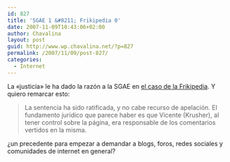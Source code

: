 ```yaml
---
id: 827
title: 'SGAE 1 &#8211; Frikipedia 0'
date: 2007-11-09T10:43:06+02:00
author: Chavalina
layout: post
guid: http://www.wp.chavalina.net/?p=827
permalink: /2007/11/09/post-827/
categories:
  - Internet
---
```

La «justicia» le ha dado la razón a la SGAE en <a href="http://blog.frikipedia.es/2007/11/08/legisdynamics/" target="_blank">el caso de la Frikipedia</a>. Y quiero remarcar esto: 

> La sentencia ha sido ratificada, y no cabe recurso de apelación. El fundamento jur&iacute;dico que parece haber es que Vicente (Krusher), al tener control sobre la página, era responsable de los comentarios vertidos en la misma.

&iquest;un precedente para empezar a demandar a blogs, foros, redes sociales y comunidades de internet en general?